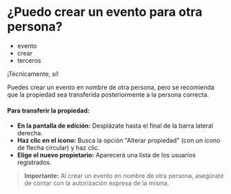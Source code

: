 # ¿Puedo crear un evento para otra persona?

- evento
- crear
- terceros

¡Técnicamente, sí!

Puedes crear un evento en nombre de otra persona, pero se recomienda que la propiedad sea transferida posteriormente a la persona correcta.

#### **Para transferir la propiedad:**

* **En la pantalla de edición:** Desplázate hasta el final de la barra lateral derecha.
* **Haz clic en el ícono:** Busca la opción "Alterar propiedad" (con un ícono de flecha circular) y haz clic.
* **Elige el nuevo propietario:** Aparecerá una lista de los usuarios registrados.

> **Importante:** Al crear un evento en nombre de otra persona, asegúrate de contar con la autorización expresa de la misma.
